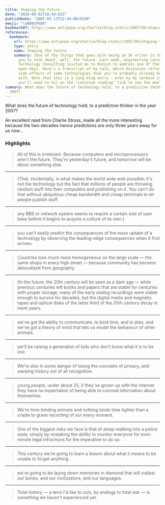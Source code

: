```yaml
---
title: Shaping the future
date: "2024-09-02T10:54:02Z"
publishDate: "2007-05-13T22:44:00+0100"
emoji: "\U0001F680"
bookmarkOf: https://www.antipope.org/charlie/blog-static/2007/05/shaping-the-future.html
references:
  bookmark:
    url: https://www.antipope.org/charlie/blog-static/2007/05/shaping-the-future.html
    type: entry
    name: Shaping the future
    summary: (One of the things that goes with being an SF writer is that people expect
      you to talk about, well, the future. Last week, engineering consultancy TNG
      Technology Consulting invited me to Munich to address one of their technology
      open days. Here's a transcript of my talk, which discusses certain under-considered
      side effects of some technologies that you're probably already becoming familiar
      with. Note that this is a long blog entry — even by my verbose standards — so
      you'll need to hit on the "continue reading" link to see the whole thing.)
summary: What does the future of technology hold, to a predictive thinker in the year
  2007?
---
```

What does the future of technology hold, to a predictive thinker in the year 2007?

An excellent read from Charlie Stross, made all the more interesting because the two-decades-hence predictions are only three years away for us now…

### Highlights

> All of this is irrelevant. Because computers and microprocessors aren't the future. They're yesterday's future, and tomorrow will be about something else.

---

> (That, incidentally, is what makes the world wide web possible; it's not the technology but the fact that millions of people are throwing random stuff into their computers and publishing on it. You can't do that without ubiquitous cheap bandwidth and cheap terminals to let people publish stuff.

---

> any BBS or network system seems to require a certain size of user base before it begins to acquire a culture of its own.)

---

> you can't easily predict the consequences of the mass uptake of a technology by observing the leading-edge consequences when it first arrives.

---

> Countries look much more homogeneous on the large scale — the same shops in every high street — because community has become delocalized from geography.

---

> (In the future, the 20th century will be seen as a dark age — while previous centuries left books and papers that are stable for centuries with proper storage, many of the early analog recordings were stable enough to survive for decades, but the digital media and magnetic tapes and optical disks of the latter third of the 20th century decay in mere years.

---

> we've got the ability to communicate, to bind time, and to plan, and we've got a theory of mind that lets us model the behaviour of other animals.

---

> we'll be raising a generation of kids who don't know what it is to be lost

---

> We're also in some danger of losing the concepts of privacy, and warping history out of all recognition.

---

> young people, under about 25; if they've grown up with the internet they have no expectation of being able to conceal information about themselves.

---

> We're time-binding animals and nothing binds time tighter than a cradle to grave recording of our every moment.

---

> One of the biggest risks we face is that of sleep-walking into a police state, simply by mistaking the ability to monitor everyone for even minute legal infractions for the imperative to do so.

---

> This century we're going to learn a lesson about what it means to be unable to forget anything.

---

> we're going to be laying down memories in diamond that will outlast our bones, and our civilizations, and our languages.

---

> Total history — a term I'd like to coin, by analogy to total war — is something we haven't experienced yet.
